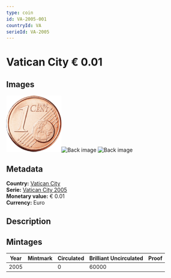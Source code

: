 ```yaml
---
type: coin
id: VA-2005-001
countryId: VA
serieId: VA-2005
---
```


# Vatican City € 0.01

## Images

<img src="../../../img/common-2002-001.png" height="150" alt="Front image"><img src="img/vatican city-2005-001.png" height="150" alt="Back image">     ![Back image]()

## Metadata

**Country:** [Vatican City](../index.md)\
**Serie:** [Vatican City 2005](index.md)\
**Monetary value:** € 0.01\
**Currency:** Euro

## Description


## Mintages

| Year | Mintmark | Circulated | Brilliant Uncirculated | Proof |
| ---- | -------- | ---------- | ---------------------- | ----- |
| 2005 |  | 0| 60000 |  |
